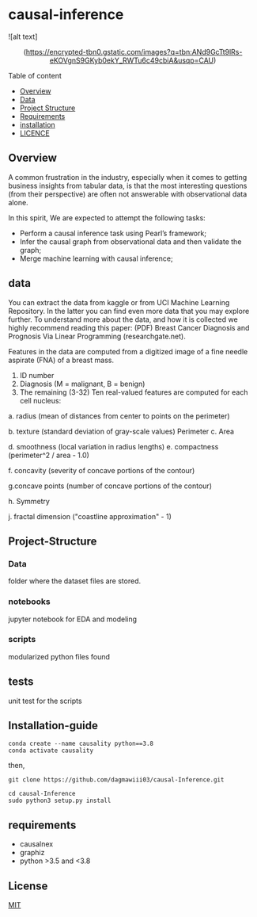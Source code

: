 # causal-inference
![alt text] <p align="center">(https://encrypted-tbn0.gstatic.com/images?q=tbn:ANd9GcTt9lRs-eKOVgnS9GKyb0ekY_RWTu6c49cbiA&usqp=CAU) </p>

Table of content 
- [Overview](##overview)
- [Data](##data)
- [Project Structure](##Project-Structure)
- [Requirements](##requirements)
- [installation](##Installation-guide)
- [LICENCE](##LICENCE)

## Overview
A common frustration in the industry, especially when it comes to getting business insights from tabular data, is that the most interesting questions (from their perspective) are often not answerable with observational data alone.

In this spirit, We   are expected to attempt the following tasks:
* Perform a causal inference task using Pearl’s framework;
* Infer the causal graph from observational data and then validate the graph;
* Merge machine learning with causal inference;

## data
You can extract the data from kaggle or from UCI Machine Learning Repository. In the latter you can find even more data that you may explore further. To understand more about the data, and how it is collected we highly recommend reading this paper: (PDF) Breast Cancer Diagnosis and Prognosis Via Linear Programming (researchgate.net).

Features in the data are computed from a digitized image of a fine needle aspirate (FNA) of a breast mass.

1. ID number
2. Diagnosis (M = malignant, B = benign)
3. The remaining (3-32)
Ten real-valued features are computed for each cell nucleus:

a. radius (mean of distances from center to points on the perimeter)

b. texture (standard deviation of gray-scale values)
Perimeter
c. Area

d. smoothness (local variation in radius lengths)
e. compactness (perimeter^2 / area - 1.0)

f. concavity (severity of concave portions of the contour)

g.concave points (number of concave portions of the contour)

h. Symmetry

j. fractal dimension ("coastline approximation" - 1)

## Project-Structure

### Data 
 folder where the dataset files are stored.

### notebooks
jupyter notebook for EDA and modeling

### scripts

modularized python files found

## tests

unit test for the scripts

## Installation-guide

```
conda create --name causality python==3.8
conda activate causality
```
then, 

```
git clone https://github.com/dagmawiii03/causal-Inference.git

cd causal-Inference
sudo python3 setup.py install
```

## requirements
* causalnex
* graphiz
* python >3.5 and <3.8
## License
[MIT](https://choosealicense.com/licenses/mit/)




